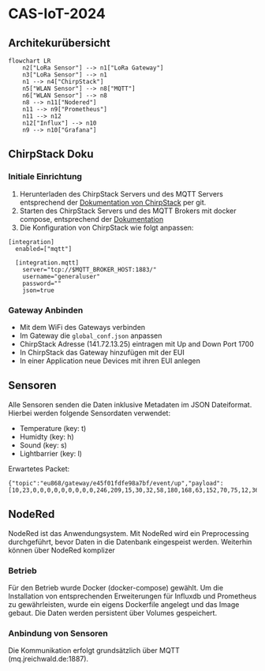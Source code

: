 # CAS-IoT-2024

## Architekurübersicht
```mermaid 
flowchart LR
    n2["LoRa Sensor"] --> n1["LoRa Gateway"]
    n3["LoRa Sensor"] --> n1
    n1 --> n4["ChirpStack"]
    n5["WLAN Sensor"] --> n8["MQTT"]
    n6["WLAN Sensor"] --> n8
    n8 --> n11["Nodered"]
    n11 --> n9["Prometheus"]
    n11 --> n12
    n12["Influx"] --> n10
    n9 --> n10["Grafana"]
```

## ChirpStack Doku

### Initiale Einrichtung
1. Herunterladen des ChirpStack Servers und des MQTT Servers entsprechend der [Dokumentation von ChirpStack](https://www.chirpstack.io/docs/getting-started/docker.html) per git.
2. Starten des ChirpStack Servers und des MQTT Brokers mit docker compose, entsprechend der [Dokumentation](https://github.com/chirpstack/chirpstack-docker)
3. Die Konfiguration von ChirpStack wie folgt anpassen:
```
[integration]
  enabled=["mqtt"]

  [integration.mqtt]
    server="tcp://$MQTT_BROKER_HOST:1883/"
    username="generaluser"
    password=""
    json=true
```

### Gateway Anbinden 
* Mit dem WiFi des Gateways verbinden 
* Im Gateway die `global_conf.json` anpassen 
* ChirpStack Adresse (141.72.13.25) eintragen mit Up and Down Port 1700 
* In ChirpStack das Gateway hinzufügen mit der EUI
* In einer Application neue Devices mit ihren EUI anlegen 

## Sensoren
Alle Sensoren senden die Daten inklusive Metadaten im JSON Dateiformat. Hierbei werden folgende Sensordaten verwendet:
* Temperature   (key: t)
* Humidty       (key: h)
* Sound	        (key: s)
* Lightbarrier  (key: l)

Erwartetes Packet:
```
{"topic":"eu868/gateway/e45f01fdfe98a7bf/event/up","payload":[10,23,0,0,0,0,0,0,0,0,0,246,209,15,30,32,58,180,168,63,152,70,75,12,36,34,18,8,224,233,132,158,3,18,10,26,8,8,200,208,7,16,9,40,1,42,65,10,16,101,52,53,102,48,49,102,100,102,101,57,56,97,55,98,102,16,239,177,3,26,12,8,133,163,235,182,6,16,216,129,221,208,2,48,231,255,255,255,255,255,255,255,255,1,61,205,204,60,65,64,1,72,1,106,4,70,223,224,193,128,1,2],"qos":0,"retain":false,"_msgid":"ecd14cfb43995f81"}
```

## NodeRed
NodeRed ist das Anwendungsystem. Mit NodeRed wird ein Preprocessing durchgeführt, bevor Daten in die Datenbank eingespeist werden.
Weiterhin können über NodeRed komplizer
### Betrieb
Für den Betrieb wurde Docker (docker-compose) gewählt. Um die Installation von entsprechenden Erweiterungen für Influxdb und Prometheus zu gewährleisten, wurde ein eigens Dockerfile angelegt und das Image gebaut.
Die Daten werden persistent über Volumes gespeichert.

### Anbindung von Sensoren
Die Kommunikation erfolgt grundsätzlich über MQTT (mq.jreichwald.de:1887). 
 
